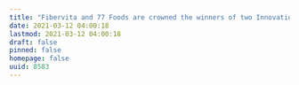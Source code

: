 ```yaml
---
title: "Fibervita and 77 Foods are crowned the winners of two Innovation Challenges in partnership with Kellogg Company and Unilever"
date: 2021-03-12 04:00:18
lastmod: 2021-03-12 04:00:18
draft: false
pinned: false
homepage: false
uuid: 8583
---
```

